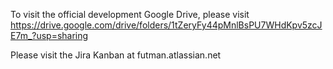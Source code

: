 To visit the official development Google Drive, please visit https://drive.google.com/drive/folders/1tZeryFy44pMnlBsPU7WHdKpv5zcJE7m_?usp=sharing

Please visit the Jira Kanban at futman.atlassian.net
